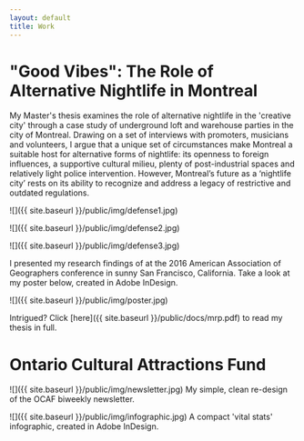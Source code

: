 ```yaml
---
layout: default
title: Work
---
```


# "Good Vibes": The Role of Alternative Nightlife in Montreal

My Master's thesis examines the role of alternative nightlife in the 'creative city' through a case study of underground loft and warehouse parties in the city of Montreal. Drawing on a set of interviews with promoters, musicians and volunteers, I argue that a unique set of circumstances make Montreal a suitable host for alternative forms of nightlife: its openness to foreign influences, a supportive cultural milieu, plenty of post-industrial spaces and relatively light police intervention. However, Montreal’s future as a ‘nightlife city’ rests on its ability to recognize and address a legacy of restrictive and outdated regulations.

![]({{ site.baseurl }}/public/img/defense1.jpg)
<span class="caption"></span>

![]({{ site.baseurl }}/public/img/defense2.jpg)
<span class="caption"></span>

![]({{ site.baseurl }}/public/img/defense3.jpg)
<span class="caption"></span>

I presented my research findings of at the 2016 American Association of Geographers conference in sunny San Francisco, California. Take a look at my poster below, created in Adobe InDesign.

![]({{ site.baseurl }}/public/img/poster.jpg)
<span class="caption"></span>

Intrigued? Click [here]({{ site.baseurl }}/public/docs/mrp.pdf) to read my thesis in full.

# Ontario Cultural Attractions Fund

![]({{ site.baseurl }}/public/img/newsletter.jpg)
<span class="caption">My simple, clean re-design of the OCAF biweekly newsletter.</span>

![]({{ site.baseurl }}/public/img/infographic.jpg)
<span class="caption">A compact 'vital stats' infographic, created in Adobe InDesign. </span>
